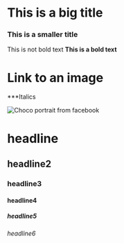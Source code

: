 # This is a big title
### This is a smaller title 
This is not bold text 
**This is a bold text** 

# Link to an image 

***Italics


![Choco portrait from facebook](http://www.doglib.com/2016/01/border-collie-puppies/)

# headline 
## headline2
### headline3
#### headline4
##### headline5
###### headline6
